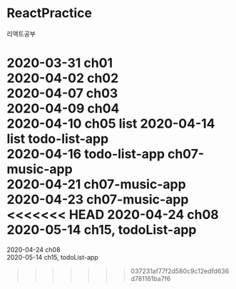 # ReactPractice
리액트공부

2020-03-31 ch01  
2020-04-02 ch02  
2020-04-07 ch03  
2020-04-09 ch04  
2020-04-10 ch05 list
2020-04-14 list todo-list-app  
2020-04-16 todo-list-app ch07-music-app  
2020-04-21 ch07-music-app  
2020-04-23 ch07-music-app  
<<<<<<< HEAD
2020-04-24 ch08  
2020-05-14 ch15, todoList-app
=======
2020-04-24 ch08    
2020-05-14 ch15, todoList-app
>>>>>>> 037231af77f2d580c9c12edfd636d781161ba7f6
